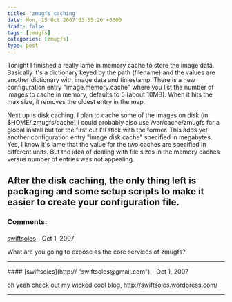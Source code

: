 ```yaml
---
title: 'zmugfs caching'
date: Mon, 15 Oct 2007 03:55:26 +0000
draft: false
tags: [zmugfs]
categories: [zmugfs]
type: post
---
```


Tonight I finished a really lame in memory cache to store the image data. Basically it's a dictionary keyed by the path (filename) and the values are another dictionary with image data and timestamp. There is a new configuration entry "image.memory.cache" where you list the number of images to cache in memory, defaults to 5 (about 10MB). When it hits the max size, it removes the oldest entry in the map.

Next up is disk caching. I plan to cache some of the images on disk (in $HOME/.zmugfs/cache) I could probably also use /var/cache/zmugfs for a global install but for the first cut I'll stick with the former. This adds yet another configuration entry "image.disk.cache" specified in megabytes. Yes, I know it's lame that the value for the two caches are specified in different units. But the idea of dealing with file sizes in the memory caches versus number of entries was not appealing.

After the disk caching, the only thing left is packaging and some setup scripts to make it easier to create your configuration file.
---
### Comments:
####
[swiftsoles](http:// "swiftsoles@gmail.com") - <time datetime="2007-10-15 13:32:45">Oct 1, 2007</time>

What are you going to expose as the core services of zmugfs?
<hr />
####
[swiftsoles](http:// "swiftsoles@gmail.com") - <time datetime="2007-10-15 13:33:53">Oct 1, 2007</time>

oh yeah check out my wicked cool blog, http://swiftsoles.wordpress.com/
<hr />
